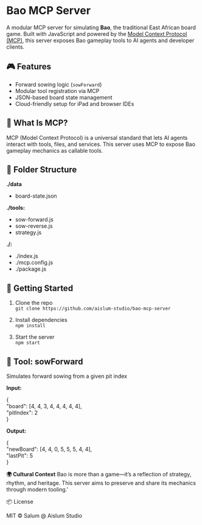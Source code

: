 # Bao MCP Server

A modular MCP server for simulating **Bao**, the traditional East African board game. Built with JavaScript and powered by the [Model Context Protocol (MCP)](https://modelcontextprotocol.io), this server exposes Bao gameplay tools to AI agents and developer clients.

## 🎮 Features

- Forward sowing logic (`sowForward`)
- Modular tool registration via MCP
- JSON-based board state management
- Cloud-friendly setup for iPad and browser IDEs

## 🧠 What Is MCP?

MCP (Model Context Protocol) is a universal standard that lets AI agents interact with tools, files, and services. This server uses MCP to expose Bao gameplay mechanics as callable tools.

## 📁 Folder Structure

__./data__
  - board-state.json

__./tools:__
  - sow-forward.js
  - sow-reverse.js
  - strategy.js

__./:__
  - ./index.js
  - ./mcp.config.js
  - ./package.js

## 🚀 Getting Started

1. Clone the repo  
   `git clone https://github.com/aislum-studio/bao-mcp-server`

2. Install dependencies  
   `npm install`

3. Start the server  
   `npm start`

## 🧪 Tool: sowForward

Simulates forward sowing from a given pit index

__Input:__

{  
  "board": [4, 4, 3, 4, 4, 4, 4, 4],  
  "pitIndex": 2  
}  
  
__Output:__

{  
  "newBoard": [4, 4, 0, 5, 5, 5, 4, 4],  
  "lastPit": 5  
}  

__🌍 Cultural Context__
Bao is more than a game—it’s a reflection of strategy, rhythm, and heritage. This server aims to preserve and share its mechanics through modern tooling.'

📦 License

MIT © Salum @ Aislum Studio
